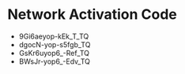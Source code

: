 # Network Activation Code
* 9Gi6aeyop-kEk_T_TQ
* dgocN-yop-s5fgb_TQ
* GsKr6uyop6_-Ref_TQ
* BWsJr-yop6_-Edv_TQ